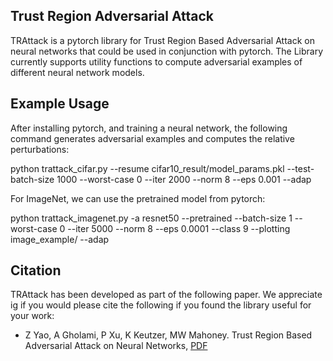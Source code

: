 ## Trust Region Adversarial Attack

TRAttack is a pytorch library for Trust Region Based Adversarial Attack on neural networks that could be used in conjunction with pytorch. The 
Library currently supports utility functions to compute adversarial examples of different neural network models.

## Example Usage
After installing pytorch, and training a neural network, the following command generates adversarial examples and computes the relative perturbations:

python trattack_cifar.py --resume cifar10_result/model_params.pkl --test-batch-size 1000 --worst-case 0 --iter 2000 --norm 8 --eps 0.001 --adap

For ImageNet, we can use the pretrained model from pytorch:

python trattack_imagenet.py -a resnet50 --pretrained --batch-size 1 --worst-case 0 --iter 5000 --norm 8 --eps 0.0001 --class 9 --plotting image_example/ --adap

## Citation
TRAttack has been developed as part of the following paper. We appreciate ig if you would please cite the following if you 
found the library useful for your work:

* Z Yao, A Gholami, P Xu, K Keutzer, MW Mahoney. Trust Region Based Adversarial Attack on Neural Networks, [PDF](https://arxiv.org/pdf/1812.06371.pdf)
